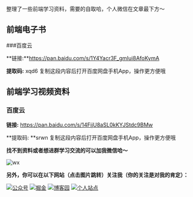 整理了一些前端学习资料，需要的自取哈，个人微信在文章最下方～

## 前端电子书

###百度云

**链接:**https://pan.baidu.com/s/1Y4Yacr3F_gmIui8AfoKymA

**提取码:**  xqd6 复制这段内容后打开百度网盘手机App，操作更方便哦

## 前端学习视频资料

### 百度云

**链接:** https://pan.baidu.com/s/14FijU8aSL0kKYJStdc9BMw 

**提取码: **srwn 复制这段内容后打开百度网盘手机App，操作更方便哦

**找不到资料或者想进群学习交流的可以加我微信哈～**

![wx](/Users/admin/Desktop/wx.jpg)

**另外，你可以在以下网站（点击图片跳转）关注我（你的关注是对我的肯定）：**

[![公众号](https://img.shields.io/badge/%E5%85%AC%E4%BC%97%E5%8F%B7-%E5%89%8D%E7%AB%AF%E5%8D%97%E7%8E%96-brightgre?style=flat-square&logo=WeChat)](https://blog-static.cnblogs.com/files/songyao666/nanjiu.gif) [![掘金](https://img.shields.io/badge/%E6%8E%98%E9%87%91-%E5%8D%97%E7%8E%96-blue?style=flat-square)](https://juejin.cn/user/219558057873005/posts) [![博客园](https://img.shields.io/badge/%E5%8D%9A%E5%AE%A2%E5%9B%AD-%E5%8D%97%E7%8E%96-critical?style=flat-square)](https://www.cnblogs.com/songyao666/) [![个人站点](https://img.shields.io/badge/%E4%B8%AA%E4%BA%BA%E7%AB%99%E7%82%B9-%E5%89%8D%E7%AB%AF%E5%8D%97%E7%8E%96-blueviolet?style=flat-square)](https://bettersong.github.io/)

